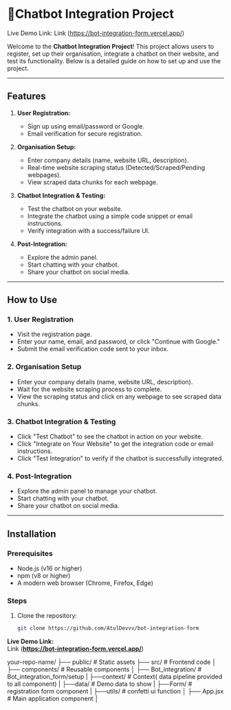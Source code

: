 # 🚀Chatbot Integration Project
Live Demo Link:
Link (https://bot-integration-form.vercel.app/)

Welcome to the **Chatbot Integration Project**! This project allows users to register, set up their organisation, integrate a chatbot on their website, and test its functionality. Below is a detailed guide on how to set up and use the project.

---

## **Features**
1. **User Registration:**
   - Sign up using email/password or Google.
   - Email verification for secure registration.

2. **Organisation Setup:**
   - Enter company details (name, website URL, description).
   - Real-time website scraping status (Detected/Scraped/Pending webpages).
   - View scraped data chunks for each webpage.

3. **Chatbot Integration & Testing:**
   - Test the chatbot on your website.
   - Integrate the chatbot using a simple code snippet or email instructions.
   - Verify integration with a success/failure UI.

4. **Post-Integration:**
   - Explore the admin panel.
   - Start chatting with your chatbot.
   - Share your chatbot on social media.

---

## **How to Use**

### **1. User Registration**
- Visit the registration page.
- Enter your name, email, and password, or click "Continue with Google."
- Submit the email verification code sent to your inbox.

### **2. Organisation Setup**
- Enter your company details (name, website URL, description).
- Wait for the website scraping process to complete.
- View the scraping status and click on any webpage to see scraped data chunks.

### **3. Chatbot Integration & Testing**
- Click "Test Chatbot" to see the chatbot in action on your website.
- Click "Integrate on Your Website" to get the integration code or email instructions.
- Click "Test Integration" to verify if the chatbot is successfully integrated.

### **4. Post-Integration**
- Explore the admin panel to manage your chatbot.
- Start chatting with your chatbot.
- Share your chatbot on social media.

---

## **Installation**

### **Prerequisites**
- Node.js (v16 or higher)
- npm (v8 or higher)
- A modern web browser (Chrome, Firefox, Edge)

### **Steps**
1. Clone the repository:
   ```bash
   git clone https://github.com/AtulDevvv/bot-integration-form
 **Live Demo Link:**  
   Link (**https://bot-integration-form.vercel.app/**) 


your-repo-name/
├── public/              # Static assets
├── src/                 # Frontend code
│   ├── components/      # Reusable components
│   ├── Bot_integration/   # Bot_integration_form/setup
|   ├──context/            # Context( data pipeline provided to all component)
|   ├──data/                # Demo data to show
|   ├──Form/                # registration form component
|   ├──utils/               # confetti ui function 
│   ├── App.jsx           # Main application component
│   

   
